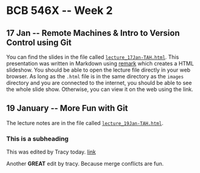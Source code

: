 # BCB 546X -- Week 2

## 17 Jan -- Remote Machines & Intro to Version Control using Git

You can find the slides in the file called [`lecture_17Jan-TAH.html`](http://eeob-biodata.github.io/BCB546X-Spring2017/Week_2/lecture_17Jan-TAH.html#1). This presentation was written in Markdown using [remark](https://remarkjs.com/#1) which creates a HTML slideshow. You should be able to open the lecture file directly in your web browser. As long as the `.html` file is in the same directory as the `images` directory and you are connected to the internet, you should be able to see the whole slide show. Otherwise, you can view it on the web using the link.

## 19 January -- More Fun with Git

The lecture notes are in the file called [`lecture_19Jan-TAH.html`](http://eeob-biodata.github.io/BCB546X-Spring2017/Week_2/lecture_19Jan-TAH.html#1).

### This is a subheading

This was edited by Tracy today. [link](https://github.com/)


Another **GREAT** edit by tracy. Because merge conflicts are fun.
